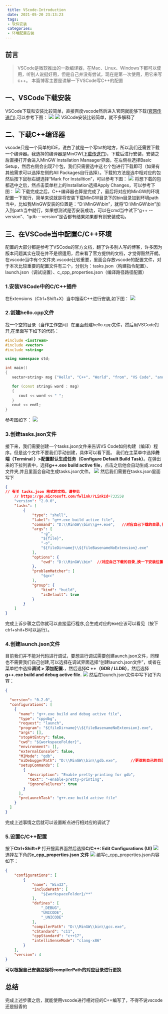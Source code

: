 ```yaml
---
 title: VScode-Introduction 
 date: 2021-05-20 23:13:23 
 tags: 
 - 软件安装
 categories:
 - 环境配置安装
---
```

## 前言
> VSCode是微软推出的一款编译器，在Mac、Linux、Windows下都可以使用，听别人说挺好用，但是自己并没有尝试，现在是第一次使用，用它来写c++。
> 本篇博客主要是讲解一下VSCode写C++的配置
>
<!--more-->
## 一、VSCode下载安装
VSCode下载和安装比较简单，直接百度vscode然后进入官网就能够下载([官网传送门](https://code.visualstudio.com/)),可以参考下图：
![](https://gitee.com/bugcat9/BlogImage/raw/master/其他/download1.png)
![](https://gitee.com/bugcat9/BlogImage/raw/master/其他/download2.png)
VSCode安装比较简单，就不多解释了

## 二、下载C++编译器
vscode只是一个简单的IDE，说白了就是一个写txt的地方，所以我们还需要下载一个编译器。我选择的编译器是MinGW([下载传送门](https://sourceforge.net/projects/mingw-w64/))，下载后进行安装，安装之后直接打开会进入MinGW Installation Manaager界面，在左侧栏选择Basic Setup，然后右侧会出现7个包，我们只需要选中这七个包进行下载即可（如果有其他需求可以选择左侧的All Packages自行选择）。下载的方法是选中相对应的包然后按下鼠标右键选择“Mark For Installtion”，可以参考下图：
![](https://gitee.com/bugcat9/BlogImage/raw/master/其他/download3.png)
将想下载的包都选中之后，然点击菜单栏上的Installation选择Apply Changes，可以参考下图：
![](https://gitee.com/bugcat9/BlogImage/raw/master/其他/download4.png)
下载完成之后，C++编译器也算是完成了，最后将对应的MinGW的环境配置一下就行，简单来说就是将安装下载MinGW目录下的bin目录加到环境path当中，比如我MinGW安装的位置是：“D:\MinGW\bin”，就将“D:\MinGW\bin”加入到path当中就行，如果想测试是否安装成功，可以在cmd当中试下“g++ --version”、“gdb --version”是否都有结果如果都有则安装成功。

## 三、在VSCode当中配置C/C++环境
配置的大部分都是参考了VSCode的官方文档，翻了许多别人写的博客，许多因为版本问题其实在现在并不是很适用，后来看了官方提供的文档，才觉得豁然开朗。在vscode当中有个文件夹.vscode比较重要，里面会存放vscode的配置文件，对于本次比较重要的配置文件有三个，分别为：tasks.json（构建指令配置）、launch.json（调试设置）、c_cpp_properties.json（编译路径路径配置）

### 1.安装VSCode中的C/C++插件
在Extensions（Ctrl+Shift+X）当中搜索C++进行安装,如下图：
![](https://gitee.com/bugcat9/BlogImage/raw/master/其他/download5.png)

### 2.创建hello.cpp文件
找一个空的目录（当作工作空间）在里面创建hello.cpp文件，然后用VSCode打开,在里面写下如下的代码：
```c++
#include <iostream>
#include <vector>
#include <string>

using namespace std;

int main()
{
   vector<string> msg {"Hello", "C++", "World", "from", "VS Code", "and the C++ extension!"};

   for (const string& word : msg)
   {
      cout << word << " ";
   }
   cout << endl;
}
```
参考图如下：
![](https://gitee.com/bugcat9/BlogImage/raw/master/其他/download6.png)

### 3.创建tasks.json文件
接下来，我们需要创建一个tasks.json文件来告诉VS Code如何构建（编译）程序。但是这个文件不要我们手动创建，具体可以看下面。
我们在主菜单中选择**终端（Terminal ）>配置默认生成任务（Configure Default Build Task）**。在弹出来的下拉列表中，选择**g++.exe build active file**，点击之后他会自动生成.vscod文件夹,并且里面会自动生成tasks.json文件。
![](https://gitee.com/bugcat9/BlogImage/raw/master/其他/download7.png)
然后我们需要在tasks.json里面写下

```json
{
// 有关 tasks.json 格式的文档，请参见
    // https://go.microsoft.com/fwlink/?LinkId=733558
    "version": "2.0.0",
    "tasks": [
        {
            "type": "shell",
            "label": "g++.exe build active file",   
            "command": "D:\\MinGW\\bin\\g++.exe",   //对应自己下载的目录,换一下安装位置
            "args": [
                "-g",
                "${file}",
                "-o",
                "${fileDirname}\\${fileBasenameNoExtension}.exe"
            ],
            "options": {
                "cwd": "D:\\MinGW\\bin"  //对应自己下载的目录,换一下安装位置
            },
            "problemMatcher": [
                "$gcc"
            ],
            "group": {
                "kind": "build",
                "isDefault": true
            }
        }
    ]
}
```

完成上诉步骤之后你就可以直接运行程序,会生成对应的exe应该可以看见（按下ctrl+shit+B可以运行）。

### 4.创建launch.json文件
目前我们并不能对代码进行调试，要想进行调试需要创建aunch.json文件，同理也不需要我们自己创建,可以选择在调试界面选择“创建launch.json文件”，或者在菜单栏中选择**调试 > 添加配置.**，然后选择**C ++（GDB / LLDB）**，然后选择**g++.exe build and debug active file.**
![](https://gitee.com/bugcat9/BlogImage/raw/master/其他/download9.png)
然后在launch.json文件中写下如下内容：

```json
{
    
  "version": "0.2.0",
  "configurations": [
    {
      "name": "g++.exe build and debug active file",
      "type": "cppdbg",
      "request": "launch",
      "program": "${fileDirname}\\${fileBasenameNoExtension}.exe",
      "args": [],
      "stopAtEntry": false,
      "cwd": "${workspaceFolder}",
      "environment": [],
      "externalConsole": false,
      "MIMode": "gdb",
      "miDebuggerPath": "D:\\MinGW\\bin\\gdb.exe",      //更改到自己的目录下
      "setupCommands": [
        {
          "description": "Enable pretty-printing for gdb",
          "text": "-enable-pretty-printing",
          "ignoreFailures": true
        }
      ],
      "preLaunchTask": "g++.exe build active file"
    }
  ]
}
```
完成上述事情之后就可以设置断点进行相对应的调试了
### 5.设置C/C++配置
按下**Ctrl+Shift+P** 打开搜索界面然后选择**C/C++: Edit Configurations (UI)**
![](https://gitee.com/bugcat9/BlogImage/raw/master/其他/download10.png)
选择左下角的**c_cpp_properties.json 文件**
![](https://gitee.com/bugcat9/BlogImage/raw/master/其他/download11.png)
编写c_cpp_properties.json内容如下：

```json
{
    "configurations": [
        {
            "name": "Win32",
            "includePath": [
                "${workspaceFolder}/**"
            ],
            "defines": [
                "_DEBUG",
                "UNICODE",
                "_UNICODE"
            ],
            "compilerPath": "D:\\MinGW\\bin\\gcc.exe",
            "cStandard": "c11",
            "cppStandard": "c++17",
            "intelliSenseMode": "clang-x86"
        }
    ],
    "version": 4
}
```
**可以根据自己安装路径将compilerPath的对应目录进行更换**

## 总结
完成上述步骤之后，就能使用vscode进行相对应的C++编写了，不得不说vscode还是挺香的